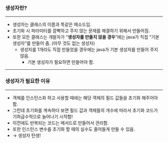 ### 생성자란?

---

- 생성자는 클래스의 이름과 똑같은 메소드임.
- 초기화 시 파라미터를 깜빡하고 주지 않는 문제를 해결하기 위해서 만들어짐.
- 또한 모든 클래스는 개발자가 “**생성자를 만들지 않을 경우**”에는 java가 직접 “기본 생성자”를 만들어 줌. (아무 것도 없는 생성자)
    - 생성자를 1개라도 직접 만들었을 경우에는 java가 기본 생성자를 만들어 주지 않음.
        - 기본 생성자가 필요하면 만들어야 함.

---

### 생성자가 필요한 이유

---

- 객체를 인스턴스화 하고 사용할 때에는 해당 객체의 필드 값들을 초기화 해주어야 함.
- 그런데 초기화를 계속하다 보면 필드 값과 객체들의 개수에 따라서 초기화 코드가 기하급수적으로 늘어나기 시작함!
- 이전에도 반복되는 코드는 메서드로 만들어서 관리함.
- 또한 인스턴스 변수를 초기화 할 때의 실수도 줄어들게 만들 수 있음.
- → 생성자 탄생!
